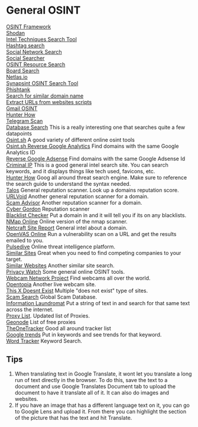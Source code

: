 # General OSINT

[OSINT Framework](https://osintframework.com/) \
[Shodan](https://www.shodan.io/) \
[Intel Techniques Search Tool](https://inteltechniques.com/tools/index.html) \
[Hashtag search](https://www.hashatit.com/) \
[Social Network Search](https://usersearch.org/) \
[Social Searcher](https://www.social-searcher.com/) \
[OSINT Resource Search](https://www.toddington.com/resources/free-osint-resources-open-source-intelligence-search-tools-research-tools-online-investigation/) \
[Board Search](https://boardreader.com/) \
[Netlas.io](https://netlas.io/) \
[Synapsint OSINT Search Tool](https://synapsint.com/) \
[Phishtank](https://www.phishtank.com/) \
[Search for similar domain name](https://dnstwister.report/) \
[Extract URLs from websites scripts](https://www.bulkdachecker.com/url-extractor/) \
[Gmail OSINT](https://gmail-osint.activetk.jp/) \
[Hunter How](https://hunter.how/) \
[Telegram Scan](https://tgscan.xyz/) \
[Database Search](https://search.0t.rocks/) This is a really interesting one that searches quite a few datapoints \
[Osint.sh](https://osint.sh/) A good variety of different online osint tools \
[Osint.sh Reverse Google Analytics](https://osint.sh/analytics/) Find domains with the same Google Analytics ID \
[Reverse Google Adsense](https://osint.sh/adsense/) Find domains with the same Google Adsense Id \
[Criminal IP](https://www.criminalip.io) This is a good general intel search site. You can search keywords, and it displays things like tech used, favicons, etc. \
[Hunter How](https://hunter.how) Goog all around threat search engine. Make sure to reference the search guide to understand the syntax needed. \
[Talos](https://talosintelligence.com/) General reputation scanner. Look up a domains reputation score. \
[URLVoid](https://www.urlvoid.com/) Another general reputation scanner for a domain. \
[Scam Advisor](https://www.scamadviser.com/) Another reputation scanner for a domain. \
[Cyber Gordon](https://cybergordon.com/) Reputation scanner \
[Blacklist Checker](https://blacklistchecker.com/) Put a domain in and it will tell you if its on any blacklists. \
[NMap Online](https://hackertarget.com/nmap-online-port-scanner/) Online version of the nmap scanner. \
[Netcraft Site Report](https://sitereport.netcraft.com) General intel about a domain. \
[OpenVAS Online](https://hostedscan.com/openvas-vulnerability-scan) Run a vulnerability scan on a URL and get the results emailed to you. \
[Pulsedive](https://pulsedive.com/) Online threat intelligence platform. \
[Similar Sites](https://www.similarsites.com) Great when you need to find competing companies to your target. \
[Similar Websites](https://www.sitelike.org) Another similar site search. \
[Privacy Watch](https://privacywatch.app) Some general online OSINT tools. \
[Webcam Network Project](http://www.the-webcam-network.com) Find webcams all over the world. \
[Opentopia](http://www.opentopia.com) Another live webcam site. \
[This X Doesnt Exist](https://thisxdoesnotexist.com) Multiple "does not exist" type of sites. \
[Scam Search](https://scamsearch.io) Global Scam Database. \
[Information Laundromat](https://informationlaundromat.com) Put a string of text in and search for that same text across the internet. \
[Proxy List](https://github.com/TheSpeedX/PROXY-List). Updated list of Proxies. \
[Geonode](https://geonode.com/free-proxy-list) List of free proxies \
[TheOneTracker](https://theonetracker.com) Good all around tracker list \
[Google trends](https://trends.google.com/trends?geo=US&hl=en-US) Put in keywords and see trends for that keyword. \
[Word Tracker](https://www.wordtracker.com/) Keyword Search.

## Tips
1. When translating text in Google Translate, it wont let you translate a long run of text directly in the browser. To do this, save the text to a document and use Google Translates Document tab to upload the document to have it translate all of it. It can also do images and websites.
2. If you have an image that has a different language text on it, you can go to Google Lens and upload it. From there you can highlight the section of the picture that has the text and hit Translate. 
